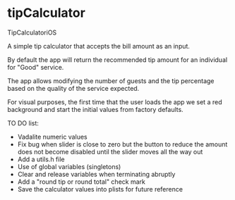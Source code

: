 tipCalculator
=============

TipCalculatoriOS

A simple tip calculator that accepts the bill amount as an input.

By default the app will return the recommended tip amount for an individual for "Good" service.

The app allows modifying the number of guests and the tip percentage based on the quality of the service expected.

For visual purposes, the first time that the user loads the app we set a red background and start the initial values from factory defaults.

TO DO list:
- Vadalite numeric values
- Fix bug when slider is close to zero but the button to reduce the amount does not become disabled until the slider moves all the way out
- Add a utils.h file
- Use of global variables (singletons)
- Clear and release variables when terminating abruptly
- Add a "round tip or round total" check mark
- Save the calculator values into plists for future reference
